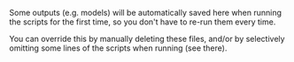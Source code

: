 
Some outputs (e.g. models) will be automatically saved here when running the scripts for the first time, so you don't have to re-run them every time.

You can override this by manually deleting these files, and/or by selectively omitting some lines of the scripts when running (see there).
